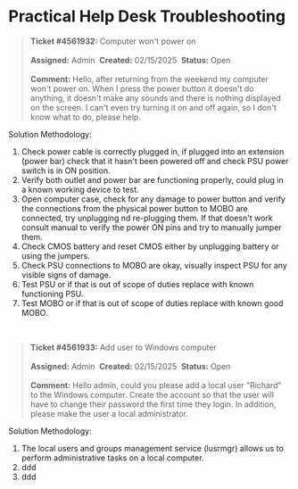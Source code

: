 # Practical Help Desk Troubleshooting
> **Ticket #4561932:** Computer won't power on
> <br><br>**Assigned:** Admin&nbsp; **Created:** 02/15/2025&nbsp; **Status:** Open
> <br><br> **Comment:** Hello, after returning from the weekend my computer won't power on. When I press the power button it doesn't do anything, it doesn't make any sounds and there is nothing displayed on the screen. I can't even try turning it on and off again, so I don't know what to do, please help. 

Solution Methodology:
1. Check power cable is correctly plugged in, if plugged into an extension (power bar) check that it hasn't been powered off and check PSU power switch is in ON position.
2. Verify both outlet and power bar are functioning properly, could plug in a known working device to test.
3. Open computer case, check for any damage to power button and verify the connections from the physical power button to MOBO are connected, try unplugging nd re-plugging them. If that doesn't work consult manual to verify the power ON pins and try to manually jumper them.
4. Check CMOS battery and reset CMOS either by unplugging battery or using the jumpers.
5. Check PSU connections to MOBO are okay, visually inspect PSU for any visible signs of damage.
6. Test PSU or if that is out of scope of duties replace with known functioning PSU.
7. Test MOBO or if that is out of scope of duties replace with known good MOBO.
<br>

> **Ticket #4561933:** Add user to Windows computer
> <br><br>**Assigned:** Admin&nbsp; **Created:** 02/15/2025&nbsp; **Status:** Open
> <br><br> **Comment:** Hello admin, could you please add a local user "Richard" to the Windows computer. Create the account so that the user will have to change their password the first time they login. In addition, please make the user a local administrator.

Solution Methodology:
1. The local users and groups management service (lusrmgr) allows us to perform administrative tasks on a local computer. 
2. ddd
3. ddd
